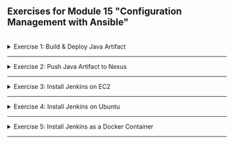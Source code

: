 ## Exercises for Module 15 "Configuration Management with Ansible"
<br />

<details>
<summary>Exercise 1: Build & Deploy Java Artifact</summary>
<br />

**Tasks:**

You want to help developers automate deploying a Java application on a remote server directly from their local environment. So you create an Ansible project that builds the java application in the Java-gradle project. Then deploys the built jar artifact to a remote Ubuntu server.

Developers will execute the Ansible script by specifying their first name as the Linux user which will start the application on a remote server. If the Linux User for that name doesn't exist yet on the remote server, Ansible playbook will create it.

Also consider that the application may already be running from the previous jar file deployment, so make sure to stop the application and remove the old jar file from the remote server first, before copying and deploying the new one, also using Ansible.

**Solution:**

**Step 1:** Create an Ubuntu server on DigitalOcean\
Login to your account on [DigitalOcean](https://cloud.digitalocean.com/login) and create a new Droplet:
- Frankfurt
- Ubuntu 22.04
- Shared CPU (Basic)
- Regular (Disk type: SSD)
- 1GB/1CPU 25GB SSD
- SSH Key (fesimba)
- Hostname 'ansible-exercise-1'

**Step 2:** Install the "acl" package\
Install the "acl" package that includes "setfacl" command on the Ubuntu machine, so that Ansible can set temporary file permissions correctly, when connecting to the server as an unprivileged user (ubuntu) and becoming another unprivileged user (my-user); see [becoming an unprivileged user](https://docs.ansible.com/ansible/latest/playbook_guide/playbooks_privilege_escalation.html#risks-of-becoming-an-unprivileged-user)

```sh
ssh root@64.226.68.131

sudo apt-get update -y
sudo apt-get install -y acl
```

**Step 3:** Create hosts file\
Create a file called `ex1-hosts` with the following content:
```conf
[web_server]
64.226.68.131 ansible_ssh_private_key_file=~/.ssh/id_ed25519 ansible_user=root
```

**Step 4:** Create playbook\
Create a file called `ex1-build-and-deploy.yaml` with the following content:

```yaml
- name: Create Linux user
  hosts: web_server
  gather_facts: True
  become: True
  tasks:
  - name: Create Linux user
    user:
      name: "{{ linux_user }}"
      group: adm

- name: Make sure Java is installed
  hosts: web_server
  become: True
  tasks:
  - name: Update apt repo cache
    apt: update_cache=yes force_apt_get=yes cache_valid_time=3600
  - name: Install java version 11
    apt: name=openjdk-11-jre-headless

- name: Build application
  hosts: localhost
  gather_facts: False
  tasks:
  - name: Build jar
    command:
      chdir: "{{ project_dir }}"
      cmd: ./gradlew clean build

- name: Stop the currently running java application and remove old jar file
  hosts: web_server
  become: True
  become_user: "{{ linux_user }}"
  tasks:
  - name: Find jar file
    find: 
      paths: /home/{{ linux_user }} 
      patterns: "*.jar"
      file_type: file
    register: find_result
  - debug: msg={{find_result}}  

  - name: Get the PID of Java running process
    ignore_errors: yes
    shell: "ps -few | grep java | awk '{print $2}'"
    register: running_java_processes
    when: find_result.files != []
  - debug: msg={{running_java_processes}}
  - name: Kill running Java process
    ignore_errors: yes
    shell: "kill {{ running_java_processes.stdout_lines[0] }}"
    when: running_java_processes.stdout_lines | length > 2
  
  - name: Remove the jar file
    shell: rm {{find_result.files[0].path}}
    when: find_result.files != []

- name: Deploy java application
  hosts: web_server
  become: True
  become_user: "{{ linux_user }}"
  tasks:
  - name: Copy jar file to remote server
    copy:
      src: "{{ project_dir }}/build/libs/{{ jar_name }}" # local machine
      dest: /home/{{ linux_user }} # remote machine
  - name: Start the application
    command: 
      chdir: /home/{{ linux_user }}
      cmd: java -jar {{ jar_name }} & 
    async: 1000 # without async and poll will hang 
    poll: 0
    register: result
  - debug: msg="{{ result }}"  
  - name: Check that application started and is running
    shell: ps aux | grep java
    register: app_status
  - debug: msg="{{ app_status.stdout_lines }}"   
```

**Step 5:** Run the playbook\
Execute the following command to run the playbook:
```sh
ansible-playbook -i ex1-hosts ex1-build-and-deploy.yaml --extra-vars "linux_user=fesi project_dir=./java-app/ jar_name=bootcamp-java-project-1.0-SNAPSHOT.jar"

# PLAY [Create Linux user] **************************************************************************************************************************
# 
# TASK [Gathering Facts] ****************************************************************************************************************************
# ok: [64.226.68.131]
# 
# TASK [Create Linux user] **************************************************************************************************************************
# changed: [64.226.68.131]
# 
# PLAY [Make sure Java is installed] ****************************************************************************************************************
# 
# TASK [Gathering Facts] ****************************************************************************************************************************
# ok: [64.226.68.131]
# 
# TASK [Update apt repo cache] **********************************************************************************************************************
# ok: [64.226.68.131]
# 
# TASK [Install java version 11] *********************************************************************************************************************
# changed: [64.226.68.131]
# 
# PLAY [Build application] **************************************************************************************************************************
# 
# TASK [Build jar] **********************************************************************************************************************************
# changed: [localhost]
# 
# PLAY [Stop the currently running java application and remove old jar file] ************************************************************************
# 
# TASK [Gathering Facts] ****************************************************************************************************************************
# [WARNING]: Module remote_tmp /home/fesi/.ansible/tmp did not exist and was created with a mode of 0700, this may cause issues when running as
# another user. To avoid this, create the remote_tmp dir with the correct permissions manually
# ok: [64.226.68.131]
# 
# TASK [Find jar file] ******************************************************************************************************************************
# ok: [64.226.68.131]
# 
# TASK [debug] **************************************************************************************************************************************
# ok: [64.226.68.131] => {
#     "msg": {
#         "changed": false,
#         "examined": 5,
#         "failed": false,
#         "files": [],
#         "matched": 0,
#         "msg": "All paths examined",
#         "skipped_paths": {}
#     }
# }
# 
# TASK [Get the PID of Java running process] ********************************************************************************************************
# skipping: [64.226.68.131]
# 
# TASK [debug] **************************************************************************************************************************************
# ok: [64.226.68.131] => {
#     "msg": {
#         "changed": false,
#         "false_condition": "find_result.files != []",
#         "skip_reason": "Conditional result was False",
#         "skipped": true
#     }
# }
# 
# TASK [Kill running Java process] ******************************************************************************************************************
# fatal: [64.226.68.131]: FAILED! => {"msg": "The conditional check 'running_java_processes.stdout_lines | length > 2' failed. The error was: error while evaluating conditional (running_java_processes.stdout_lines | length > 2): 'dict object' has no attribute 'stdout_lines'. 'dict object' has no attribute 'stdout_lines'\n\nThe error appears to be in '/Users/fsiegrist/Development/devops_bootcamp/15-Configuration-Management-With-Ansible/devops-bootcamp-15-ansible/exercises/ex1-build-and-deploy.yaml': line 48, column 5, but may\nbe elsewhere in the file depending on the exact syntax problem.\n\nThe offending line appears to be:\n\n  - debug: msg={{running_java_processes}}\n  - name: Kill running Java process\n    ^ here\n"}
# ...ignoring
# 
# TASK [Remove the jar file] ************************************************************************************************************************
# skipping: [64.226.68.131]
# 
# PLAY [Deploy java application] ********************************************************************************************************************
# 
# TASK [Gathering Facts] ****************************************************************************************************************************
# ok: [64.226.68.131]
# 
# TASK [Copy jar file to remote server] *************************************************************************************************************
# changed: [64.226.68.131]
# 
# TASK [Start the application] **********************************************************************************************************************
# changed: [64.226.68.131]
# 
# TASK [debug] **************************************************************************************************************************************
# ok: [64.226.68.131] => {
#     "msg": {
#         "ansible_job_id": "j720708936685.10900",
#         "changed": true,
#         "failed": 0,
#         "finished": 0,
#         "results_file": "/home/fesi/.ansible_async/j720708936685.10900",
#         "started": 1
#     }
# }
# 
# TASK [Check that application started and is running] **********************************************************************************************
# changed: [64.226.68.131]
# 
# TASK [debug] **************************************************************************************************************************************
# ok: [64.226.68.131] => {
#     "msg": [
#         "fesi       10909  108  5.7 2271192 57036 ?       Sl   22:23   0:01 java -jar bootcamp-java-project-1.0-SNAPSHOT.jar &",
#         "fesi       10938  0.0  0.0   2888   992 pts/1    S+   22:23   0:00 /bin/sh -c ps aux | grep java",
#         "fesi       10940  0.0  0.2   7004  2072 pts/1    S+   22:23   0:00 grep java"
#     ]
# }
# 
# PLAY RECAP ****************************************************************************************************************************************
# 64.226.68.131              : ok=14   changed=5    unreachable=0    failed=0    skipped=2    rescued=0    ignored=1   
# localhost                  : ok=1    changed=1    unreachable=0    failed=0    skipped=0    rescued=0    ignored=0 
```

</details>

******

<details>
<summary>Exercise 2: Push Java Artifact to Nexus</summary>
<br />

**Tasks:**

Developers like the convenience of running the application directly from their local dev environment. But after they test the application and see that everything works, they want to push the successful artifact to Nexus repository. So you write a play book that allows them to specify the jar file and pushes it to the team's Nexus repository. 

**Solution:**

**Prerequisites: Create a Nexus server on DigitalOcean**

**Step 1:** Create an Ubuntu server on DigitalOcean\
Login to your account on [DigitalOcean](https://cloud.digitalocean.com/login) and create a new Droplet:
- Frankfurt
- Ubuntu 22.04
- Shared CPU (Basic)
- Regular (Disk type: SSD)
- 4GB/2CPUs 80GB SSD
- SSH Key (fesimba)
- Hostname 'nexus-server'

=> Droplet IP address: 134.122.88.22

**Step 2:** Install Java and net-tools
```sh
# SSH into the server
ssh root@134.122.88.22

# install Java version 8 (needed for Nexus) and net-tools (needed for the netstat command):
apt update
apt install openjdk-8-jre-headless
apt install net-tools
```

**Step 3:** Install Nexus
```sh
# download and unpack the latest Nexus version into the /opt folder
cd /opt
wget https://download.sonatype.com/nexus/3/latest-unix.tar.gz
tar -zxvf latest-unix.tar.gz
```

**Step 4:** Create nexus user
```sh
adduser nexus

# change the privileges for the unpacked folders (nexus user needs to access both):
chown -R nexus:nexus nexus-3.59.0-01
chown -R nexus:nexus sonatype-work
```

**Step 5:** Configure Nexus to run with the nexus user we just created\
Add `run_as_user="nexus"` to the file `nexus-3.59.0-01/bin/nexus.rc` using vim.

**Step 6:** Start Nexus
```sh
# switch to the nexus user and start Nexus
su - nexus
/opt/nexus-3.59.0-01/bin/nexus start

# check the port on which Nexus is running
ps aux | grep nexus # shows the PID of the nexus process
netstat -tlnp # shows that the process with the nexus PID is listening on port 8081
```

So go to the DigitalOcean admin webpage and add a firewall rule opening the port 8081 for all IP addresses.

**Step 7:** Change the admin user's password
- Open your browser and navigate to `http://134.122.88.22:8081` to access the Nexus login page. 
- There is a predefined `admin` user. Its password is stored in `/opt/sonatype-work/nexus3/admin.password`. Log in with this password and change it. 
- Login again with the new password.

**Create and run the Ansible Playbook:**

**Step 1:** Create the Ansible Playbook\
Create a file called `ex2-push-to-nexus.yaml` with the following content:
```yaml
- name: Push to Nexus repo
  hosts: localhost
  gather_facts: False
  tasks:
  - name: Push jar artifact to Nexus repo
    # This protects password from being displayed in task output. Comment out if you want to see the output for debugging
    no_log: True
    
    uri:
      # Notes on Nexus upload artifact URL:
      # 1 - You can add group name in the url ".../com/my/group/{{ artifact_name }}..."
      # 2 - The file name (my-app-1.0-SNAPSHOT.jar) must match the url path of (.../com/my-app/1.0-SNAPSHOT/my-app-1.0-SNAPSHOT.jar), otherwise it won't work
      # 3 - You can only upload file with SNAPSHOT in the version into the maven-snapshots repo, so naming matters
      url: "{{ nexus_url }}/repository/maven-snapshots/com/my/group/{{ artifact_name }}/{{ artifact_version }}/{{ artifact_name }}-{{ artifact_version }}.jar"
      
      method: PUT
      src: "{{ jar_file_path }}"
      user: "{{ nexus_user }}"
      password: "{{ nexus_password }}"
      force_basic_auth: yes
      
      # With default "raw" body_format request form is too large, and causes 500 server error on Nexus (Form is larger than max length 200000), So we are setting it to 'json'
      body_format: json
      
      status_code:
      - 201
```

Create a file called `ex2-hosts` with the following content:
```conf
[localhost]
```

**Step 2:** Run the playbook\
Execute the following command to run the playbook:
```sh
ansible-playbook -i ex2-hosts ex2-push-to-nexus.yaml --extra-vars "nexus_url=http://134.122.88.22:8081 \
  nexus_user=admin \
  nexus_password=******* \
  repository_name=maven-snapshots \
  artifact_name=bootcamp-java-project \
  artifact_version=1.0-SNAPSHOT \
  jar_file_path=./java-app/build/libs/bootcamp-java-project-1.0-SNAPSHOT.jar"

# PLAY [Push to Nexus repo] *************************************************************************************************************************
# 
# TASK [Push jar artifact to Nexus repo] ************************************************************************************************************
# ok: [localhost]
# 
# PLAY RECAP ****************************************************************************************************************************************
# localhost                  : ok=1    changed=0    unreachable=0    failed=0    skipped=0    rescued=0    ignored=0 
```

Login to the Nexus server as admin user and browse the maven-snapshot repository to check, whether the jar has been uploaded successfully. Or open the browser and navigate to 'http://134.122.88.22:8081/service/rest/repository/browse/maven-snapshots/com/my/group/bootcamp-java-project/1.0-SNAPSHOT/'.

</details>

******

<details>
<summary>Exercise 3: Install Jenkins on EC2</summary>
<br />

**Tasks:**

Your team wants to automate creating Jenkins instances dynamically when needed. So your task is to write an Ansible code that creates a new EC2 server and installs and runs Jenkins on it. It also installs nodejs, npm and docker to be available for Jenkins builds.

Now your team can use this project to spin up a new Jenkins server with 1 Ansible command.

**Solution:**

Login to your AWS Management Console and create a key-pair called 'ec2-key-pair'. Copy the downloaded 'ec2-key-pair.pem' file to the '~/.ssh' directory.

Create a file called `ex3-provision-jenkins-ec2.yaml` with the following content:
```yaml
# Play Provision Jenkins Server
- name: Provision Jenkins server
  hosts: localhost
  gather_facts: false
  tasks:
  - name: get vpc_information
    amazon.aws.ec2_vpc_net_info:
      region: "{{ aws_region }}"
      filters:
        is-default: True
    register: vpc_info
  - debug: msg={{ vpc_info }}
  - amazon.aws.ec2_vpc_subnet_info:
      filters:
        vpc-id: "{{ vpc_info.vpcs[0].vpc_id }}"
        default-for-az: True
    register: subnet_info
  - debug: msg={{ subnet_info }}
  - name: Start an instance with a public IP address
    amazon.aws.ec2_instance:
      name: "jenkins-server"
      key_name: "{{ key_name }}"
      region: "{{ aws_region }}"
      vpc_subnet_id: "{{ subnet_info.subnets[0].id }}"
      instance_type: t2.medium
      security_group: default
      network:
        assign_public_ip: true
      image_id: "{{ ami_id }}"
      tags:
        server: Jenkins
    register: ec2_result
  # On creation, ec2_result object doesn't get public_ip attribute immediately, because the assignment takes time, so we wait and then query again
  - pause:
      seconds: 60
  - name: Get public_ip address of the ec2 instance 
    amazon.aws.ec2_instance_info:
      region: "{{ aws_region }}"
      instance_ids:
      - "{{ ec2_result.instance_ids[0] }}"
    register: ec2_result
  - name: update hosts file
    lineinfile:
      path: "ex3-hosts-jenkins-server"
      line: "{{ ec2_result.instances[0].public_ip_address }} ansible_ssh_private_key_file={{ ssh_key_path }} ansible_user={{ ssh_user }}"
      insertbefore: BOF
    register: file_result
  - debug: msg={{ file_result }}
```

Create a second file called `ex3-install-jenkins-ec2.yaml` with the following content:
```yaml
# Play Get Server Address
- name: Get server ip 
  hosts: localhost
  gather_facts: false
  tasks:
  - name: Get public_ip address of the ec2 instance 
    amazon.aws.ec2_instance_info:
      region: "{{ aws_region }}"
      filters:
        "tag:Name": "jenkins-server"
    register: ec2_info

# Play Prepare Jenkins Server - with all needed tools, Jenkins, Docker, Nodejs & npm
- name: Prepare server for Jenkins
  hosts: "{{ hostvars['localhost']['ec2_info'].instances[0].public_ip_address }}"
  become: yes
  tasks:
  - name: Install Java
    yum:
      name: java-17-amazon-corretto-devel
      update_cache: yes
      state: present
  - name: Install Jenkins Repository
    get_url:
      url: https://pkg.jenkins.io/redhat-stable/jenkins.repo
      dest: /etc/yum.repos.d/jenkins.repo
  - name: Import RPM key
    rpm_key:
      key: https://pkg.jenkins.io/redhat-stable/jenkins.io-2023.key
      state: present
  - name: Install daemonize dependency for Jenkins
    command: amazon-linux-extras install epel -y # repository that provides 'daemonize'
  - name: Install /etc/yum.repos.d/jenkins.repo
    yum:
      name: jenkins
      update_cache: yes
      state: present
  - name: Install Docker
    yum: 
      name: docker
      update_cache: yes
      state: present
  - name: Check that nvm installed
    stat:
      path: ~/.nvm
    register: stat_result
  - name: Download installer
    get_url: 
      url: https://raw.githubusercontent.com/nvm-sh/nvm/v0.34.0/install.sh
      dest: ./install.sh
    when: not stat_result.stat.exists
  - name: 
    shell: bash install.sh
    when: not stat_result.stat.exists
  - name: install node
    shell: "source /root/.nvm/nvm.sh && nvm install 8.0.0 && node --version" 
    args:
      executable: /bin/bash
    register: cmd_result
  - debug: msg={{ cmd_result }}

# Play Start Jenkins
- name: Start Jenkins
  hosts: "{{ hostvars['localhost']['ec2_info'].instances[0].public_ip_address }}"
  become: yes
  tasks:
  - name: Start Jenkins server
    service:
      name: jenkins
      state: started
  - name: Wait 10 seconds to check the Jenkins port
    pause:
      seconds: 10  
  - name: Check that application started with netstat
    command: netstat -plnt 
    register: app_status
  - debug: msg={{ app_status }} 
  - name: Print out Jenkins admin password
    slurp:
      src: /var/lib/jenkins/secrets/initialAdminPassword
    register: jenkins_pwd
    # output the passeword base64 encoded; to decode it, execute: echo '...debug-output...' | base64 -d
  - debug: msg={{ jenkins_pwd['content'] }}
```

Finally create an emtpy file called `ex3-hosts-jenkins-server`:
```sh
touch ex3-hosts-jenkins-server
```

Now run the playbook `ex3-provision-jenkins-ec2.yaml` to provision an EC2 instance:
```sh
ansible-playbook ex3-provision-jenkins-ec2.yaml --extra-vars "aws_region=eu-central-1 \
    ami_id=ami-0aa74281da945b6b5 \
    key_name=ec2-key-pair \
    ssh_key_path=~/.ssh/ec2-key-pair.pem \
    ssh_user=ec2-user" 

# [WARNING]: provided hosts list is empty, only localhost is available. Note that the implicit localhost does not match 'all'
# 
# PLAY [Provision Jenkins server] *******************************************************************************************************************
# 
# TASK [get vpc_information] ************************************************************************************************************************
# ok: [localhost]
# 
# TASK [debug] **************************************************************************************************************************************
# ok: [localhost] => {
#     "msg": {
#         "changed": false,
#         "failed": false,
#         "vpcs": [
#             {
#                 "cidr_block": "172.31.0.0/16",
#                 "cidr_block_association_set": [
#                     {
#                         "association_id": "vpc-cidr-assoc-0af7b313aeed307a7",
#                         "cidr_block": "172.31.0.0/16",
#                         "cidr_block_state": {
#                             "state": "associated"
#                         }
#                     }
#                 ],
#                 "dhcp_options_id": "dopt-07901edc546c6cacb",
#                 "enable_dns_hostnames": true,
#                 "enable_dns_support": true,
#                 "id": "vpc-04acd8f40d2f4b8e9",
#                 "instance_tenancy": "default",
#                 "is_default": true,
#                 "owner_id": "369076538622",
#                 "state": "available",
#                 "tags": {},
#                 "vpc_id": "vpc-04acd8f40d2f4b8e9"
#             }
#         ]
#     }
# }
# 
# TASK [amazon.aws.ec2_vpc_subnet_info] *************************************************************************************************************
# ok: [localhost]
# 
# TASK [debug] **************************************************************************************************************************************
# ok: [localhost] => {
#     "msg": {
#         "changed": false,
#         "failed": false,
#         "subnets": [
#             {
#                 "assign_ipv6_address_on_creation": false,
#                 "availability_zone": "eu-central-1a",
#                 "availability_zone_id": "euc1-az2",
#                 "available_ip_address_count": 4089,
#                 "cidr_block": "172.31.32.0/20",
#                 "default_for_az": true,
#                 "enable_dns64": false,
#                 "id": "subnet-05725cf7170e2d028",
#                 "ipv6_cidr_block_association_set": [],
#                 "ipv6_native": false,
#                 "map_customer_owned_ip_on_launch": false,
#                 "map_public_ip_on_launch": true,
#                 "owner_id": "369076538622",
#                 "private_dns_name_options_on_launch": {
#                     "enable_resource_name_dns_a_record": false,
#                     "enable_resource_name_dns_aaaa_record": false,
#                     "hostname_type": "ip-name"
#                 },
#                 "state": "available",
#                 "subnet_arn": "arn:aws:ec2:eu-central-1:369076538622:subnet/subnet-05725cf7170e2d028",
#                 "subnet_id": "subnet-05725cf7170e2d028",
#                 "tags": {},
#                 "vpc_id": "vpc-04acd8f40d2f4b8e9"
#             }
#         ]
#     }
# }
# 
# TASK [Start an instance with a public IP address] *************************************************************************************************
# changed: [localhost]
# 
# TASK [pause] **************************************************************************************************************************************
# Pausing for 60 seconds
# (ctrl+C then 'C' = continue early, ctrl+C then 'A' = abort)
# ok: [localhost]
# 
# TASK [Get public_ip address of the ec2 instance] **************************************************************************************************
# ok: [localhost]
# 
# TASK [update hosts file] **************************************************************************************************************************
# changed: [localhost]
# 
# TASK [debug] **************************************************************************************************************************************
# ok: [localhost] => {
#     "msg": {
#         "backup": "",
#         "changed": true,
#         "diff": [
#             {
#                 "after": "",
#                 "after_header": "ex3-hosts-jenkins-server (content)",
#                 "before": "",
#                 "before_header": "ex3-hosts-jenkins-server (content)"
#             },
#             {
#                 "after_header": "ex3-hosts-jenkins-server (file attributes)",
#                 "before_header": "ex3-hosts-jenkins-server (file attributes)"
#             }
#         ],
#         "failed": false,
#         "msg": "line added"
#     }
# }
# 
# PLAY RECAP ****************************************************************************************************************************************
# localhost                  : ok=9    changed=2    unreachable=0    failed=0    skipped=0    rescued=0    ignored=0 
```

At the end of the playbook, the IP address, key-file and ssh-user information is written to the file `ex3-hosts-jenkins-server`. Now we can execute the playbook `ex3-install-jenkins-ec2.yaml` to install Jenkins on the provisioned EC2 instance:
```sh
ansible-playbook -i ex3-hosts-jenkins-server ex3-install-jenkins-ec2.yaml --extra-vars "aws_region=eu-central-1"

# PLAY [Get server ip] ******************************************************************************************************************************
# 
# TASK [Get public_ip address of the ec2 instance] **************************************************************************************************
# ok: [localhost]
# 
# PLAY [Prepare server for Jenkins] *****************************************************************************************************************
# 
# TASK [Gathering Facts] ****************************************************************************************************************************
# [WARNING]: Platform linux on host 3.70.187.221 is using the discovered Python interpreter at /usr/bin/python3.7, but future installation of
# another Python interpreter could change the meaning of that path. See https://docs.ansible.com/ansible-
# core/2.15/reference_appendices/interpreter_discovery.html for more information.
# ok: [3.70.187.221]
# 
# TASK [Install Java] *******************************************************************************************************************************
# changed: [3.70.187.221]
# 
# TASK [Install Jenkins Repository] *****************************************************************************************************************
# changed: [3.70.187.221]
# 
# TASK [Import RPM key] *****************************************************************************************************************************
# changed: [3.70.187.221]
# 
# TASK [Install daemonize dependency for Jenkins] ***************************************************************************************************
# changed: [3.70.187.221]
# 
# TASK [Install /etc/yum.repos.d/jenkins.repo] ******************************************************************************************************
# changed: [3.70.187.221]
# 
# TASK [Install Docker] *****************************************************************************************************************************
# changed: [3.70.187.221]
# 
# TASK [Check that nvm installed] *******************************************************************************************************************
# ok: [3.70.187.221]
# 
# TASK [Download installer] *************************************************************************************************************************
# changed: [3.70.187.221]
# 
# TASK [shell] **************************************************************************************************************************************
# changed: [3.70.187.221]
# 
# TASK [install node] *******************************************************************************************************************************
# changed: [3.70.187.221]
# 
# TASK [debug] **************************************************************************************************************************************
# ok: [3.70.187.221] => {
#     "msg": {
#         "changed": true,
#         "cmd": "source /root/.nvm/nvm.sh && nvm install 8.0.0 && node --version",
#         "delta": "0:01:07.656024",
#         "end": "2023-08-30 21:36:46.868725",
#         "failed": false,
#         "msg": "",
#         "rc": 0,
#         "start": "2023-08-30 21:35:39.212701",
#         "stderr_lines": [
#             "Downloading https://nodejs.org/dist/v8.0.0/node-v8.0.0-linux-x64.tar.xz...",
#             ...
#             "Computing checksum with sha256sum",
#             "Checksums matched!"
#         ],
#         "stdout_lines": [
#             "Downloading and installing node v8.0.0...",
#             "Now using node v8.0.0 (npm v5.0.0)",
#             "Creating default alias: \u001b[0;32mdefault\u001b[0m \u001b[0;90m->\u001b[0m \u001b[0;32m8.0.0\u001b[0m (\u001b[0;90m->\u001b[0m \u001b[0;32mv8.0.0\u001b[0m)",
#             "v8.0.0"
#         ]
#     }
# }
# 
# PLAY [Start Jenkins] ******************************************************************************************************************************
# 
# TASK [Gathering Facts] ****************************************************************************************************************************
# ok: [3.70.187.221]
# 
# TASK [Start Jenkins server] ***********************************************************************************************************************
# changed: [3.70.187.221]
# 
# TASK [Wait 10 seconds to check the Jenkins port] **************************************************************************************************
# Pausing for 10 seconds
# (ctrl+C then 'C' = continue early, ctrl+C then 'A' = abort)
# ok: [3.70.187.221]
# 
# TASK [Check that application started with netstat]  ***********************************************************************************************
# changed: [3.70.187.221]
# 
# TASK [debug] **************************************************************************************************************************************
# ok: [3.70.187.221] => {
#     "msg": {
#         "changed": true,
#         "cmd": [
#             "netstat",
#             "-plnt"
#         ],
#         "delta": "0:00:00.015095",
#         "end": "2023-08-30 21:51:51.120041",
#         "failed": false,
#         "msg": "",
#         "rc": 0,
#         "start": "2023-08-30 21:51:51.104946",
#         "stderr": "",
#         "stderr_lines": [],
#         "stdout_lines": [
#             "Aktive Internetverbindungen (Nur Server)",
#             "Proto Recv-Q Send-Q Local Address           Foreign Address         State       PID/Program name    ",
#             "tcp        0      0 0.0.0.0:111             0.0.0.0:*               LISTEN      2704/rpcbind        ",
#             "tcp        0      0 0.0.0.0:22              0.0.0.0:*               LISTEN      3292/sshd           ",
#             "tcp        0      0 127.0.0.1:25            0.0.0.0:*               LISTEN      3150/master         ",
#             "tcp6       0      0 :::111                  :::*                    LISTEN      2704/rpcbind        ",
#             "tcp6       0      0 :::8080                 :::*                    LISTEN      16249/java          ",
#             "tcp6       0      0 :::22                   :::*                    LISTEN      3292/sshd           "
#         ]
#     }
# }
# 
# TASK [Print out Jenkins admin password] ***********************************************************************************************************
# ok: [3.70.187.221]
# 
# TASK [debug] **************************************************************************************************************************************
# ok: [3.70.187.221] => {
#     "msg": "MWQzNmIxMzg0MmIzNDc0ZGI0Njc4ODQ4OWQwZWJmYTYK"
# }
# 
# PLAY RECAP ****************************************************************************************************************************************
# 3.70.187.221               : ok=17   changed=4    unreachable=0    failed=0    skipped=2    rescued=0    ignored=0   
# localhost                  : ok=1    changed=0    unreachable=0    failed=0    skipped=0    rescued=0    ignored=0   
```

The debug output at the end displays the initial Jenkins admin password base64 encoded. To decode it, execute the following command:
```sh
echo 'MWQzNmIxMzg0MmIzNDc0ZGI0Njc4ODQ4OWQwZWJmYTYK' | base64 -d
# 1d36b13842b3474db46788489d0ebfa6
```

Login to the AWS Management Console and add an inbound rule to the default security group of the VPC the EC2 instance is running in, that allows access to port 8080 from all IP addresses. Then open the browser and navigate to 'http://3.70.187.221:8080'. Enter the decoded password ('1d36b13842b3474db46788489d0ebfa6').

</details>

******

<details>
<summary>Exercise 4: Install Jenkins on Ubuntu</summary>
<br />

**Tasks:**

Your company has infrastructure on multiple platforms. So in addition to creating the Jenkins instance dynamically on an EC2 server, you want to support creating it on an Ubuntu server too. Your task it to re-write your playbook (using include_tasks or conditionals) to support both flavors of the OS.

**Solution:**

- To **provision** the EC2 instances, the playbook `ex3-provision-jenkins-ec2.yaml` is executed for both amazon-linux and ubuntu servers. The only difference between the two is the "ami_id" value. So you either provide the "amazon-linux" ami-id or the "ubuntu" ami-id.
- To **install** Jenkins, the playbook `ex4-install-jenkins.yaml` is executed, which contains the shared tasks and dynamically selects the `ex4-host-amazon.yaml` or `ex4-host-ubuntu.yaml` files, which contain the OS specific differences. The selection is based on what "host_os" variable you provide.

**Create and configure Jenkins on --amazon-linux-- EC2 instance:**
```sh
ansible-playbook ex3-provision-jenkins-ec2.yaml --extra-vars "aws_region=eu-central-1 \
    ami_id=ami-0aa74281da945b6b5 \
    key_name=ec2-key-pair \
    ssh_key_path=~/.ssh/ec2-key-pair.pem \
    ssh_user=ec2-user"

# Wait until the server is fully initialised

ansible-playbook -i ex3-hosts-jenkins-server ex4-install-jenkins.yaml --extra-vars "host_os=amazon-linux \
    aws_region=eu-central-1"
```

**Create and configure Jenkins on --ubuntu-- EC2 instance:**
```sh
ansible-playbook ex3-provision-jenkins-ec2.yaml --extra-vars "aws_region=eu-central-1 \
    ami_id=ami-04e601abe3e1a910f \
    key_name=ec2-key-pair \
    ssh_key_path=~/.ssh/ec2-key-pair.pem \
    ssh_user=ubuntu"

# Wait until the server is fully initialised

ansible-playbook -i ex3-hosts-jenkins-server ex4-install-jenkins.yaml --extra-vars "host_os=ubuntu \
    aws_region=eu-central-1"

# PLAY [Get server ip] ******************************************************************************************************************************
# 
# TASK [Get public_ip address of the ec2 instance] **************************************************************************************************
# ok: [localhost]
# 
# PLAY [Prepare server for Jenkins] *****************************************************************************************************************
# 
# TASK [Gathering Facts] ****************************************************************************************************************************
# ok: [3.127.223.76]
# 
# TASK [Include task for amazon-linux server] *******************************************************************************************************
# skipping: [3.127.223.76]
# 
# TASK [Include task for ubuntu server] *************************************************************************************************************
# included: /Users/fsiegrist/Development/devops_bootcamp/15-Configuration-Management-With-Ansible/devops-bootcamp-15-ansible/exercises/ex4-host-ubuntu.yaml for 3.127.223.76
# 
# TASK [Update apt repo cache] **********************************************************************************************************************
# changed: [3.127.223.76]
# 
# TASK [Install java 11] ****************************************************************************************************************************
# changed: [3.127.223.76]
# 
# TASK [Add GPG keys] *******************************************************************************************************************************
# changed: [3.127.223.76]
# 
# TASK [Install Jenkins from debian package repository] *********************************************************************************************
# changed: [3.127.223.76]
# 
# TASK [Update apt repo cache] **********************************************************************************************************************
# ok: [3.127.223.76]
# 
# TASK [Install Jenkins] ****************************************************************************************************************************
# changed: [3.127.223.76]
# 
# TASK [Install Docker] *****************************************************************************************************************************
# changed: [3.127.223.76]
# 
# TASK [Start Docker] *******************************************************************************************************************************
# ok: [3.127.223.76]
# 
# TASK [Check that nvm installed] *******************************************************************************************************************
# ok: [3.127.223.76]
# 
# TASK [Download nvm installer] *********************************************************************************************************************
# changed: [3.127.223.76]
# 
# TASK [Install nvm] ********************************************************************************************************************************
# changed: [3.127.223.76]
# 
# TASK [Install node] *******************************************************************************************************************************
# changed: [3.127.223.76]
# 
# TASK [debug] **************************************************************************************************************************************
# ok: [3.127.223.76] => {
#     "msg": {
#         "changed": true,
#         "cmd": "source /root/.nvm/nvm.sh && nvm install 8.0.0 && node --version",
#         "delta": "0:00:02.741504",
#         "end": "2023-08-31 21:15:13.658672",
#         "failed": false,
#         "msg": "",
#         "rc": 0,
#         "start": "2023-08-31 21:15:10.917168",
#         "stderr_lines": [
#             "Downloading https://nodejs.org/dist/v8.0.0/node-v8.0.0-linux-x64.tar.xz...",
#             "",
#             "                                                                           0.5%",
#             "######################################################################## 100.0%",
#             "Computing checksum with sha256sum",
#             "Checksums matched!"
#         ],
#         "stdout_lines": [
#             "Downloading and installing node v8.0.0...",
#             "Now using node v8.0.0 (npm v5.0.0)",
#             "Creating default alias: \u001b[0;32mdefault\u001b[0m \u001b[0;90m->\u001b[0m \u001b[0;32m8.0.0\u001b[0m (\u001b[0;90m->\u001b[0m \u001b[0;32mv8.0.0\u001b[0m)",
#             "v8.0.0"
#         ]
#     }
# }
# 
# PLAY [Start Jenkins] ******************************************************************************************************************************
# 
# TASK [Gathering Facts] ****************************************************************************************************************************
# ok: [3.127.223.76]
# 
# TASK [Start Jenkins server] ***********************************************************************************************************************
# ok: [3.127.223.76]
# 
# TASK [Wait 10 seconds to check the Jenkins port] **************************************************************************************************
# Pausing for 10 seconds
# (ctrl+C then 'C' = continue early, ctrl+C then 'A' = abort)
# ok: [3.127.223.76]
# 
# TASK [Check that application started with netstat] ************************************************************************************************
# changed: [3.127.223.76]
# 
# TASK [debug] **************************************************************************************************************************************
# ok: [3.127.223.76] => {
#     "msg": {
#         "changed": true,
#         "cmd": [
#             "netstat",
#             "-plnt"
#         ],
#         "delta": "0:00:00.008945",
#         "end": "2023-08-31 21:15:27.273439",
#         "failed": false,
#         "msg": "",
#         "rc": 0,
#         "start": "2023-08-31 21:15:27.264494",
#         "stderr": "",
#         "stderr_lines": [],
#         "stdout_lines": [
#             "Active Internet connections (only servers)",
#             "Proto Recv-Q Send-Q Local Address           Foreign Address         State       PID/Program name    ",
#             "tcp        0      0 127.0.0.1:43501         0.0.0.0:*               LISTEN      6197/containerd     ",
#             "tcp        0      0 127.0.0.53:53           0.0.0.0:*               LISTEN      409/systemd-resolve ",
#             "tcp        0      0 0.0.0.0:22              0.0.0.0:*               LISTEN      678/sshd: /usr/sbin ",
#             "tcp6       0      0 :::8080                 :::*                    LISTEN      5759/java           ",
#             "tcp6       0      0 :::22                   :::*                    LISTEN      678/sshd: /usr/sbin "
#         ]
#     }
# }
# 
# TASK [Print out Jenkins admin password] ***********************************************************************************************************
# ok: [3.127.223.76]
# 
# TASK [debug] **************************************************************************************************************************************
# ok: [3.127.223.76] => {
#     "msg": "NjkwOGY4YTJmYjYwNDk3YmIyM2NkNTllOTE1ZTZjYmIK"
# }
# 
# PLAY RECAP ****************************************************************************************************************************************
# 3.127.223.76               : ok=22   changed=10   unreachable=0    failed=0    skipped=1    rescued=0    ignored=0   
# localhost                  : ok=1    changed=0    unreachable=0    failed=0    skipped=0    rescued=0    ignored=0   
```

To decode the initial Jenkins admin password, execute the following command:
```sh
echo 'NjkwOGY4YTJmYjYwNDk3YmIyM2NkNTllOTE1ZTZjYmIK' | base64 -d
# 6908f8a2fb60497bb23cd59e915e6cbb
```

Login to the AWS Management Console and add an inbound rule to the default security group of the VPC the EC2 instance is running in, that allows access to port 8080 from all IP addresses (if you haven't done this step at the end of exercise 3). Then open the browser and navigate to 'http://3.127.223.76:8080'. Enter the decoded password ('6908f8a2fb60497bb23cd59e915e6cbb').

</details>

******

<details>
<summary>Exercise 5: Install Jenkins as a Docker Container</summary>
<br />

**Tasks:**

In addition to having different OS flavors as an option, your team also wants to be able to run Jenkins as a docker container. So you write another playbook that starts Jenkins as a Docker container with volumes for Jenkins home and Docker itself, because you want to be able to execute Docker commands inside Jenkins.

Here is a reference of a full docker command for starting Jenkins container, which you should map to Ansible playbook:

```sh
docker run --name jenkins -p 8080:8080 -p 50000:50000 -d \
-v /var/run/docker.sock:/var/run/docker.sock \
-v /usr/local/bin/docker:/usr/bin/docker \
-v jenkins_home:/var/jenkins_home \
jenkins/jenkins:lts
```

Your team is happy, because they can now use Ansible to quickly spin up a Jenkins server for different needs. 

**Solution:**



</details>

******